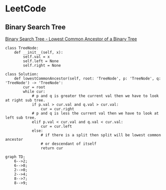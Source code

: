 # LeetCode

## Binary Search Tree
 [Binary Search Tree - Lowest Common Ancestor of a Binary Tree](https://github.com/WhatNextAlgo/LeetCode/blob/main/LeetCode-50/BinarySearchTree/235.%20Lowest%20Common%20Ancestor%20of%20a%20Binary%20Search%20Tree.py)
```
class TreeNode:
    def __init__(self, x):
        self.val = x
        self.left = None
        self.right = None

class Solution:
    def lowestCommonAncestor(self, root: 'TreeNode', p: 'TreeNode', q: 'TreeNode') -> 'TreeNode':
        cur = root
        while cur:
            # p and q is greater the current val then we have to look at right sub tree.
            if p.val > cur.val and q.val > cur.val:
                cur = cur.right
            # p and q is less the current val then we have to look at left sub tree.
            elif p.val < cur.val and q.val < cur.val:
                cur = cur.left
            else:
                # if there is a split then split will be lowest common ancestor
                # or descendant of itself
                return cur 
```
```mermaid
graph TD;
    6-->2;
    6-->8;
    2-->0;
    2-->4;
    8-->7;
    8-->9;
```
